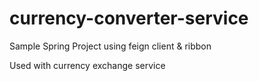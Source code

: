 # currency-converter-service
Sample Spring Project using feign client &amp; ribbon

Used with currency exchange service
